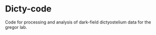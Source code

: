# Dicty-code
Code for processing and analysis of dark-field dictyostelium data for the gregor lab. 
